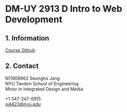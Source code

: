 # DM-UY 2913 D Intro to Web Development

## 1. Information

[Course Github](https://github.com/Kadee80/WebDevF23)

## 2. Contact

N11908962 Seungho Jang  
NYU Tandon School of Engineering  
Minor in Integrated Design and Media

+1 347-247-6915  
sj4423@nyu.edu

